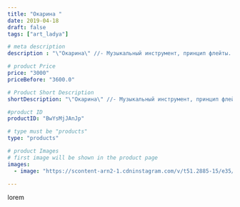 ```yaml
---
title: "Окарина "
date: 2019-04-18
draft: false
tags: ["art_ladya"]

# meta description
description : "\"Окарина\" //- Музыкальный инструмент, принцип флейты. \"Арт Ладья\" Гончарная мастерская в Нижнем Новгороде. #гончар #исскуство #bccrecndj #potter #керамикадл"

# product Price
price: "3000"
priceBefore: "3600.0"

# Product Short Description
shortDescription: "\"Окарина\" //- Музыкальный инструмент, принцип флейты. \"Арт Ладья\" Гончарная мастерская в Нижнем Новгороде. #гончар #исскуство #bccrecndj #potter #керамикадляинтерьера #керамикаручнаяработа #гончарнаямастерская #керамиканазаказ #handmade #okarina #керамика #эксклюзивнаякерамика #music #ceramicart #claygoods #музыка #earthenware #ceramic #design #окарина #ocarina #flute #ceramicart #керамическаяфлейта #флейта #clay #авторскаякерамика"

#product ID
productID: "BwYsMjJAnJp"

# type must be "products"
type: "products"

# product Images
# first image will be shown in the product page
images:
  - image: "https://scontent-arn2-1.cdninstagram.com/v/t51.2885-15/e35/57313671_284252539117981_1775470846069024349_n.jpg?tp=1&_nc_ht=scontent-arn2-1.cdninstagram.com&_nc_cat=101&_nc_ohc=U8S1HE979PoAX_zeF_j&ccb=7-4&oh=889d61f976f806f5d194db4dcbb2e96d&oe=6085DEA9&_nc_sid=86f79a&ig_cache_key=MjAyNDU2MjQwODkxNTM2NjUwNQ%3D%3D.2-ccb7-4"

---
```

lorem
